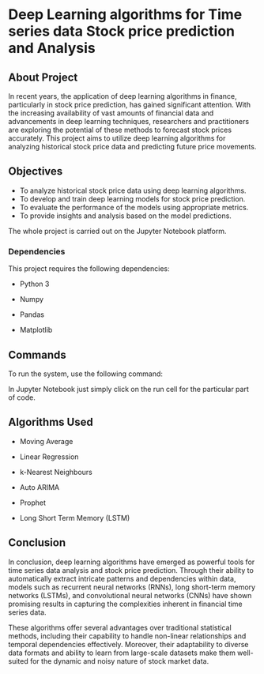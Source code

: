 # Deep Learning algorithms for Time series data Stock price prediction and Analysis
## About Project
In recent years, the application of deep learning algorithms in finance, particularly in stock price prediction, has gained significant attention. With the increasing 
availability of vast amounts of financial data and advancements in deep learning techniques, researchers and practitioners are exploring the potential of these methods to 
forecast stock prices accurately. This project aims to utilize deep learning algorithms for analyzing historical stock price data and predicting future price movements.

## Objectives

- To analyze historical stock price data using deep learning algorithms.
- To develop and train deep learning models for stock price prediction.
- To evaluate the performance of the models using appropriate metrics.
- To provide insights and analysis based on the model predictions.

The whole project is carried out on the Jupyter Notebook platform.

### Dependencies
This project requires the following dependencies:

- Python 3
  
- Numpy

- Pandas

- Matplotlib

## Commands

To run the system, use the following command:

In Jupyter Notebook just simply click on the run cell for the particular part of code.

## Algorithms Used

- Moving Average

- Linear Regression

- k-Nearest Neighbours

- Auto ARIMA

- Prophet

- Long Short Term Memory (LSTM)

## Conclusion

In conclusion, deep learning algorithms have emerged as powerful tools for time series data analysis and stock price prediction. Through their ability to automatically extract intricate patterns and dependencies within data, models such as recurrent neural networks (RNNs), long short-term memory networks (LSTMs), and convolutional neural networks (CNNs) have shown promising results in capturing the complexities inherent in financial time series data.

These algorithms offer several advantages over traditional statistical methods, including their capability to handle non-linear relationships and temporal dependencies effectively. Moreover, their adaptability to diverse data formats and ability to learn from large-scale datasets make them well-suited for the dynamic and noisy nature of stock market data.
